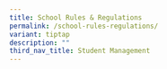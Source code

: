 ```yaml
---
title: School Rules & Regulations
permalink: /school-rules-regulations/
variant: tiptap
description: ""
third_nav_title: Student Management
---
```

